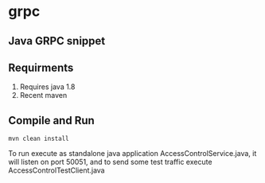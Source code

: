 # grpc

## Java GRPC snippet

## Requirments

1. Requires java 1.8
2. Recent maven

## Compile and Run

```mvn clean install ```

To run execute as standalone java application AccessControlService.java, it
will listen on port 50051, and to send some test traffic execute AccessControlTestClient.java


